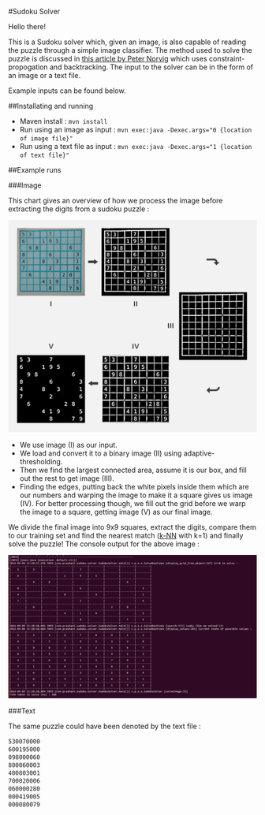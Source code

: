 #Sudoku Solver

Hello there!

This is a Sudoku solver which, given an image, is also capable of reading the puzzle through a simple image classifier. The method used to solve the puzzle is discussed in <a href="http://norvig.com/sudoku.html">this article by Peter Norvig</a> which uses constraint-propogation and backtracking. The input to the solver can be in the form of an image or a text file. 

Example inputs can be found below.

##Installating and running

- Maven install : ```mvn install```
- Run using an image as input : ```mvn exec:java -Dexec.args="0 {location of image file}"```
- Run using a text file as input : ```mvn exec:java -Dexec.args="1 {location of text file}"```

##Example runs

###Image

This chart gives an overview of how we process the image before extracting the digits from a sudoku puzzle :

![img1](https://raw.githubusercontent.com/prashantmishra/Sudoku/master/src/main/resources/d2.png)

- We use image (I) as our input.
- We load and convert it to a binary image (II) using adaptive-thresholding.
- Then we find the largest connected area, assume it is our box, and fill out the rest to get image (III).
- Finding the edges, putting back the white pixels inside them which are our numbers and warping the image to make it a square gives us image (IV). For better processing though, we fill out the grid before we warp the image to a square, getting image (V) as our final image.

We divide the final image into 9x9 squares, extract the digits, compare them to our training set and find the nearest match (<a href="https://en.wikipedia.org/wiki/K-nearest_neighbors_algorithm">k-NN</a> with k=1) and finally solve the puzzle! The console output for the above image :

![solution](https://raw.githubusercontent.com/prashantmishra/Sudoku/master/src/main/resources/solution.png)

###Text

The same puzzle could have been denoted by the text file :

```
530070000
600195000
098000060
800060003
400803001
700020006
060000280
000419005
000080079
```
